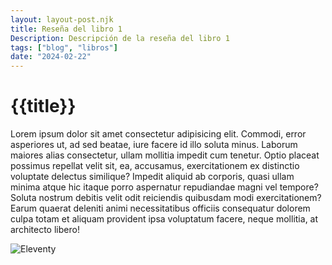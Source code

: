 ```yaml
---
layout: layout-post.njk
title: Reseña del libro 1
Description: Descripción de la reseña del libro 1
tags: ["blog", "libros"]
date: "2024-02-22"
---
```


# {{title}}
Lorem ipsum dolor sit amet consectetur adipisicing elit. Commodi, error asperiores ut, ad sed beatae, iure facere id illo soluta minus. Laborum maiores alias consectetur, ullam mollitia impedit cum tenetur.
Optio placeat possimus repellat velit sit, ea, accusamus, exercitationem ex distinctio voluptate delectus similique? Impedit aliquid ab corporis, quasi ullam minima atque hic itaque porro aspernatur repudiandae magni vel tempore?
Soluta nostrum debitis velit odit reiciendis quibusdam modi exercitationem? Earum quaerat deleniti animi necessitatibus officiis consequatur dolorem culpa totam et aliquam provident ipsa voluptatum facere, neque mollitia, at architecto libero!

![Eleventy](/img/eleventy.svg)